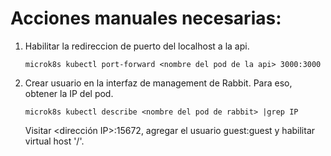 # Acciones manuales necesarias:

1. Habilitar la redireccion de puerto del localhost a la api.
    
    `microk8s kubectl port-forward <nombre del pod de la api> 3000:3000`

2. Crear usuario en la interfaz de management de Rabbit.
Para eso, obtener la IP del pod.

    `microk8s kubectl describe <nombre del pod de rabbit> |grep IP`

    Visitar <dirección IP>:15672, agregar el usuario guest:guest y habilitar virtual host '/'.

